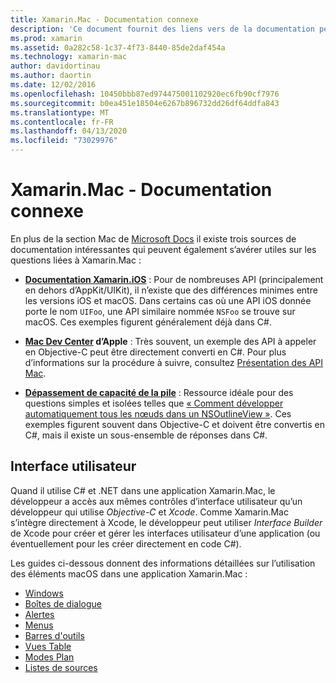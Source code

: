 ```yaml
---
title: Xamarin.Mac - Documentation connexe
description: 'Ce document fournit des liens vers de la documentation pertinente pour les développeurs Xamarin.Mac : documentation Xamarin.iOS, Centre de développement Mac d’Apple et divers guides pas à pas qui décrivent comment générer des interfaces utilisateur avec Xamarin.Mac.'
ms.prod: xamarin
ms.assetid: 0a282c58-1c37-4f73-8440-85de2daf454a
ms.technology: xamarin-mac
author: davidortinau
ms.author: daortin
ms.date: 12/02/2016
ms.openlocfilehash: 10450bbb87ed974475001102920ec6fb90cf7976
ms.sourcegitcommit: b0ea451e18504e6267b896732dd26df64ddfa843
ms.translationtype: MT
ms.contentlocale: fr-FR
ms.lasthandoff: 04/13/2020
ms.locfileid: "73029976"
---
```

# <a name="xamarinmac-related-documentation"></a>Xamarin.Mac - Documentation connexe

En plus de la section Mac de [Microsoft Docs](~/mac/get-started/index.md) il existe trois sources de documentation intéressantes qui peuvent également s’avérer utiles sur les questions liées à Xamarin.Mac :

- [**Documentation Xamarin.iOS**](~/ios/get-started/index.md) : Pour de nombreuses API (principalement en dehors d’AppKit/UIKit), il n’existe que des différences minimes entre les versions iOS et macOS. Dans certains cas où une API iOS donnée porte le nom `UIFoo`, une API similaire nommée `NSFoo` se trouve sur macOS. Ces exemples figurent généralement déjà dans C#.

- **[Mac Dev Center](https://developer.apple.com/devcenter/mac/) d’Apple** : Très souvent, un exemple des API à appeler en Objective-C peut être directement converti en C#. Pour plus d’informations sur la procédure à suivre, consultez [Présentation des API Mac](~/mac/app-fundamentals/mac-apis.md).

- [**Dépassement de capacité de la pile**](https://stackoverflow.com/) : Ressource idéale pour des questions simples et isolées telles que [« Comment développer automatiquement tous les nœuds dans un NSOutlineView »](https://stackoverflow.com/questions/519751/nsoutlineview-auto-expand-all-nodes). Ces exemples figurent souvent dans Objective-C et doivent être convertis en C#, mais il existe un sous-ensemble de réponses dans C#.

## <a name="user-interface"></a>Interface utilisateur

Quand il utilise C# et .NET dans une application Xamarin.Mac, le développeur a accès aux mêmes contrôles d’interface utilisateur qu’un développeur qui utilise *Objective-C* et *Xcode*. Comme Xamarin.Mac s’intègre directement à Xcode, le développeur peut utiliser _Interface Builder_ de Xcode pour créer et gérer les interfaces utilisateur d’une application (ou éventuellement pour les créer directement en code C#).

Les guides ci-dessous donnent des informations détaillées sur l’utilisation des éléments macOS dans une application Xamarin.Mac :

- [Windows](~/mac/user-interface/window.md)
- [Boîtes de dialogue](~/mac/user-interface/dialog.md)
- [Alertes](~/mac/user-interface/alert.md)
- [Menus](~/mac/user-interface/menu.md)
- [Barres d'outils](~/mac/user-interface/toolbar.md)
- [Vues Table](~/mac/user-interface/table-view.md)
- [Modes Plan](~/mac/user-interface/outline-view.md)
- [Listes de sources](~/mac/user-interface/source-list.md)
